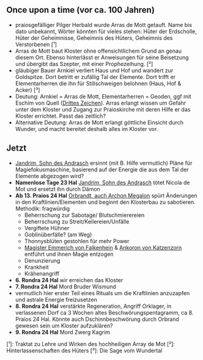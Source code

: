 ## Once upon a time (vor ca. 100 Jahren)
* praiosgefälliger Pilger Herbald wurde Arras de Mott getauft. Name bis dato unbekannt, Wörter könnten für vieles stehen: Hüter der Erdscholle, Hüter der Geheimnisse, Geheimnis des Hüters, Geheimnis des Verstorbenen [¹]
* Arras de Mott baut Kloster ohne offensichtlichem Grund an genau diesem Ort. Ebenso hinterlässt er Anweisungen für seine Beisetzung und übergibt das Szepter, mit einer Prophezeihung. [²]
* gläubiger Bauer Arnkiel verliert Haus und Hof und wandert zur Goldspitze. Dort betritt er zufällig Tal der Elemente. Dort trifft er Elementarherren die ihn für Stillschweigen belohnen (Haus, Hof & Acker) [³]
* Deutung: Arnkiel = Arras de Mott, Elementarherren = Geoden, ggf mit Eschim von Quell ([Drittes Zeichen](Notizen/Drittes%20Zeichen.md)). Arras erlangt wissen um Gefahr unter dem Kloster und Zugang zur Praioskirche mit deren Hilfe er das Kloster errichtet. Passt das zeitlich?
* Alternative Deutung: Arras de Mott erlangt göttliche Einsicht durch Wunder, und macht bereitet deshalb alles im Kloster vor.
## Jetzt
* [Jandrim, Sohn des Andrasch](Personen.md#Jandrim,%20Sohn%20des%20Andrasch) ersinnt (mit B. Hilfe vermutlich) Pläne für Magiefokusmaschine, basierend auf der Energie die aus dem Tal der Elemente abgezogen wird?
* **Namenlose Tage 23 Hal** [Jandrim, Sohn des Andrasch](Personen.md#Jandrim,%20Sohn%20des%20Andrasch) tötet Nicola de Mot und ersetzt ihn durch Dämon
* **Ab 13. Praios 24 Hal**  [Orbrandt, auch Archon Megalon](Personen.md#Orbrandt,%20auch%20Archon%20Megalon) spürt Änderungen in den Kraftlinien/Elementen und beginnt den Klosterbau zu sabotieren. Methodik: fragwürdig
	* Beherrschung zur Sabotage/ Blutschmierereien
	* Beherrschung zu Streit/Keilereien/Unfälle
	* Vergiftete Hühner
	* Goblinüberfälle? (am Weg)
	* Thonnysblüten gestohlen für mehr Power
	* [Magister Emmerich von Falkenhein](Personen.md#Magister%20Emmerich%20von%20Falkenhein) & [Ankoron von Katzenzorn](Personen.md#Ankoron%20von%20Katzenzorn) entführt und ihnen Magie entzogen
	* Denunzierung
	* Krankheit
	* Krähenangriff
* **6. Rondra 24 Hal** wir erreichen das Kloster
* **7. Rondra 24 Hal** Mord Bruder Wismund
* vermutlich hier erster Teil eines Rituals um die Kraftlinien anzuzapfen und astrale Energie freizusetzen
* **8. Rondra 24 Hal** verstärkte Regeneration, Angriff Orklager, in verlassenen Dorf ca 3 Wochen altes Beschwörungspentagramm, ca 8. Praios 24 Hal. Könnte auch Dschinnbeschwörung durch Orbrand gewesen sein um Kloster aufzuklären?
* **9. Rondra 24 Hal** Mord Zwerg Kagrim



[¹]: Traktat zu Lehre und Wirken des hochheiligen Array de Mot
[²]: Hinterlassenschaften des Hüters
[³]: Die Sage vom Wundertal